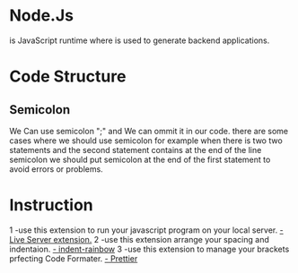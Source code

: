 # Node.Js
is JavaScript runtime where is used to generate backend applications.
# Code Structure

<h2>Semicolon</h2>
We Can use semicolon ";" and We can ommit it in our code.
there are some cases where we should use semicolon for example
when there is two two statements and the second statement contains 
at the end of the line semicolon we should put semicolon at the end 
of the first statement to avoid errors or problems.

# Instruction
1 -use this extension to run your javascript program on your local server.
    [- Live Server extension.](https://vscode.dev/github/Islam-Turky/JavaScript-Tutorial/blob/master)
2 -use this extension arrange your spacing and indentaion.
    [- indent-rainbow](https://vscode.dev/github/Islam-Turky/JavaScript-Tutorial/blob/master)
3 -use this extension to manage your brackets prfecting Code Formater.
    [- Prettier](https://vscode.dev/github/Islam-Turky/JavaScript-Tutorial/blob/master)
